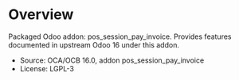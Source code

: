 # Overview

Packaged Odoo addon: pos_session_pay_invoice. Provides features documented in upstream Odoo 16 under this addon.

- Source: OCA/OCB 16.0, addon pos_session_pay_invoice
- License: LGPL-3
